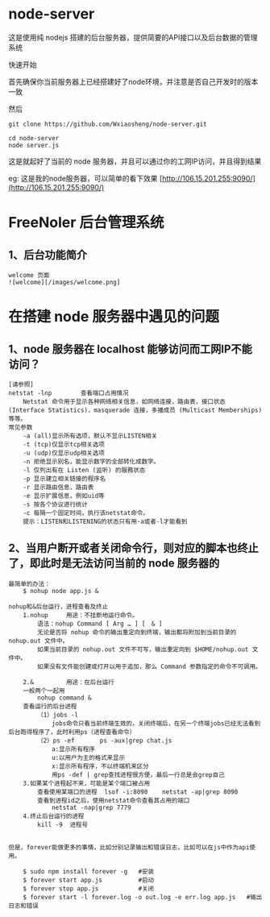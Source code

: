 # node-server
这是使用纯 nodejs 搭建的后台服务器，提供简要的API接口以及后台数据的管理系统

快速开始

首先确保你当前服务器上已经搭建好了node环境，并注意是否自己开发时的版本一致

然后 

    git clone https://github.com/Wxiaosheng/node-server.git 

    cd node-server 
    node server.js

这是就起好了当前的 node 服务器，并且可以通过你的工网IP访问，并且得到结果

eg: 这是我的node服务器，可以简单的看下效果
    [http://106.15.201.255:9090/](http://106.15.201.255:9090/)


# FreeNoler 后台管理系统

## 1、后台功能简介
    welcome 页面
    ![welcome][/images/welcome.png]

# 在搭建 node 服务器中遇见的问题

## 1、node 服务器在 localhost 能够访问而工网IP不能访问？
    [请参照]
    netstat -lnp        查看端口占用情况
        Netstat 命令用于显示各种网络相关信息，如网络连接，路由表，接口状态 (Interface Statistics)，masquerade 连接，多播成员 (Multicast Memberships) 等等。
    常见参数
        -a (all)显示所有选项，默认不显示LISTEN相关
        -t (tcp)仅显示tcp相关选项
        -u (udp)仅显示udp相关选项
        -n 拒绝显示别名，能显示数字的全部转化成数字。
        -l 仅列出有在 Listen (监听) 的服務状态
        -p 显示建立相关链接的程序名
        -r 显示路由信息，路由表
        -e 显示扩展信息，例如uid等
        -s 按各个协议进行统计
        -c 每隔一个固定时间，执行该netstat命令。
        提示：LISTEN和LISTENING的状态只有用-a或者-l才能看到

## 2、当用户断开或者关闭命令行，则对应的脚本也终止了，即此时是无法访问当前的 node 服务器的
    最简单的办法：
        $ nohup node app.js &

    nohup和&后台运行，进程查看及终止
        1.nohup     用途：不挂断地运行命令。
            语法：nohup Command [ Arg … ] [　& ]
            无论是否将 nohup 命令的输出重定向到终端，输出都将附加到当前目录的 nohup.out 文件中。
            如果当前目录的 nohup.out 文件不可写，输出重定向到 $HOME/nohup.out 文件中。
            如果没有文件能创建或打开以用于追加，那么 Command 参数指定的命令不可调用。

        2.&         用途：在后台运行
        一般两个一起用
            nohup command &
        查看运行的后台进程
            （1）jobs -l
                jobs命令只看当前终端生效的，关闭终端后，在另一个终端jobs已经无法看到后台跑得程序了，此时利用ps（进程查看命令）
            （2）ps -ef       ps -aux|grep chat.js
                a:显示所有程序 
                u:以用户为主的格式来显示 
                x:显示所有程序，不以终端机来区分
                用ps -def | grep查找进程很方便，最后一行总是会grep自己
        3.如果某个进程起不来，可能是某个端口被占用
            查看使用某端口的进程  lsof -i:8090    netstat -ap|grep 8090
            查看到进程id之后，使用netstat命令查看其占用的端口   
                netstat -nap|grep 7779
        4.终止后台运行的进程
            kill -9  进程号


    但是，forever能做更多的事情，比如分别记录输出和错误日志，比如可以在js中作为api使用。

        $ sudo npm install forever -g   #安装
        $ forever start app.js          #启动
        $ forever stop app.js           #关闭
        $ forever start -l forever.log -o out.log -e err.log app.js   #输出日志和错误
